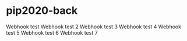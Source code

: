 # pip2020-back
Webhook test
Webhook test 2
Webhook test 3
Webhook test 4
Webhook test 5
Webhook test 6
Webhook test 7
